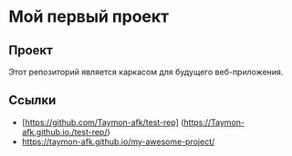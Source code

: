 # Мой первый проект
## Проект
Этот репозиторий является каркасом для будущего веб-приложения.
## Ссылки
- [https://github.com/Taymon-afk/test-rep] (https://Taymon-afk.github.io./test-rep/)
- https://taymon-afk.github.io/my-awesome-project/